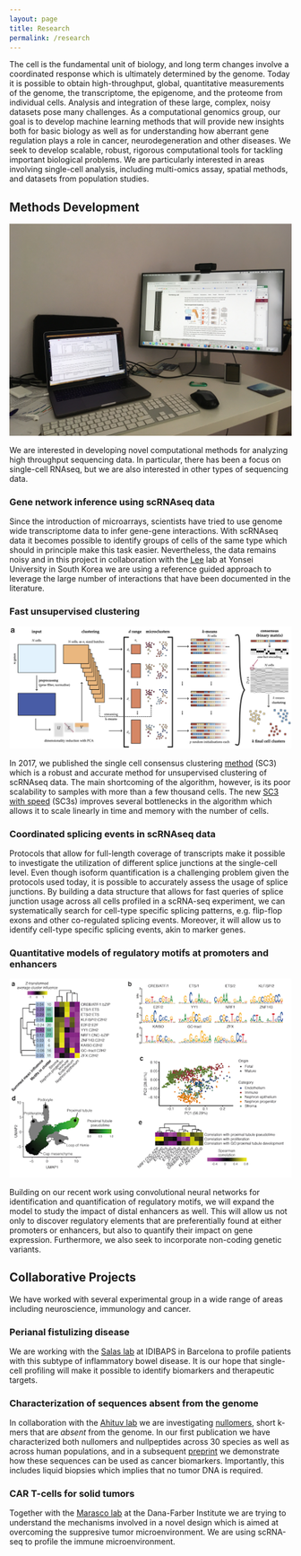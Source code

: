 ```yaml
---
layout: page
title: Research
permalink: /research
---
```


The cell is the fundamental unit of biology, and long term changes involve a coordinated response which is ultimately determined by the genome. Today it is possible to obtain high-throughput, global, quantitative measurements of the genome, the transcriptome, the epigenome, and the proteome from individual cells. Analysis and integration of these large, complex, noisy datasets pose many challenges. As a computational genomics group, our goal is to develop machine learning methods that will provide new insights both for basic biology as well as for understanding how aberrant gene regulation plays a role in cancer, neurodegeneration and other diseases. We seek to develop scalable, robust, rigorous computational tools for tackling important biological problems. We are particularly interested in areas involving single-cell analysis, including multi-omics assay, spatial methods, and datasets from population studies. 

## Methods Development


![Computational methods development](/assets/img/desk.png)

We are interested in developing novel computational methods for analyzing high throughput sequencing data. In particular, there has been a focus on single-cell RNAseq, but we are also interested in other types of sequencing data.

### Gene network inference using scRNAseq data

Since the introduction of microarrays, scientists have tried to use genome wide transcriptome data to infer gene-gene interactions. With scRNAseq data it becomes possible to identify groups of cells of the same type which should in principle make this task easier. Nevertheless, the data remains noisy and in this project in collaboration with the [Lee](https://netbiolab.org/w/Welcome_to_Network_Biology_Laboratory) lab at Yonsei University in South Korea we are using a reference guided approach to leverage the large number of interactions that have been documented in the literature.

### Fast unsupervised clustering

![SC3s flow chart](/assets/img/sc3s.png)

In 2017, we published the single cell consensus clustering [method](https://github.com/hemberg-lab/SC3) (SC3) which is a robust and accurate method for unsupervised clustering of scRNAseq data. The main shortcoming of the algorithm, however, is its poor scalability to samples with more than a few thousand cells. The new [SC3 with speed](https://github.com/hemberg-lab/sc3s) (SC3s) improves several bottlenecks in the algorithm which allows it to scale linearly in time and memory with the number of cells.

### Coordinated splicing events in scRNAseq data

Protocols that allow for full-length coverage of transcripts make it possible to investigate the utilization of different splice junctions at the single-cell level. Even though isoform quantification is a challenging problem given the protocols used today, it is possible to accurately assess the usage of splice junctions. By building a data structure that allows for fast queries of splice junction usage across all cells profiled in a scRNA-seq experiment, we can systematically search for cell-type specific splicing patterns, e.g. flip-flop exons and other co-regulated splicing events. Moreover, it will allow us to identify cell-type specific splicing events, akin to marker genes.

### Quantitative models of regulatory motifs at promoters and enhancers


![Example scover analysis](/assets/img/scover.png)

Building on our recent work using convolutional neural networks for identification and quantification of regulatory motifs, we will expand the model to study the impact of distal enhancers as well. This will allow us not only to discover regulatory elements that are preferentially found at either promoters or enhancers, but also to quantify their impact on gene expression. Furthermore, we also seek to incorporate non-coding genetic variants.

## Collaborative Projects

We have worked with several experimental group in a wide range of areas including neuroscience, immunology and cancer.

### Perianal fistulizing disease

We are working with the [Salas lab](https://www.clinicbarcelona.org/en/idibaps/research-areas/liver-digestive-system-and-metabolism/inflammatory-bowel-disease) at IDIBAPS in Barcelona to profile patients with this subtype of inflammatory bowel disease. It is our hope that single-cell profiling will make it possible to identify biomarkers and therapeutic targets.

### Characterization of sequences absent from the genome

In collaboration with the [Ahituv lab](https://pharm.ucsf.edu/ahituv) we are investigating [nullomers](https://en.wikipedia.org/wiki/Nullomers), short k-mers that are *absent* from the genome. In our first publication we have characterized both nullomers and nullpeptides across 30 species as well as across human populations, and in a subsequent [preprint](https://www.medrxiv.org/content/10.1101/2021.08.15.21261805v1) we demonstrate how these sequences can be used as cancer biomarkers. Importantly, this includes liquid biopsies which implies that no tumor DNA is required.


### CAR T-cells for solid tumors

Together with the [Marasco lab](https://marascolab.dana-farber.org/) at the Dana-Farber Institute we are trying to understand the mechanisms involved in a novel design which is aimed at overcoming the suppresive tumor microenvironment. We are using scRNA-seq to profile the immune microenvironment.
